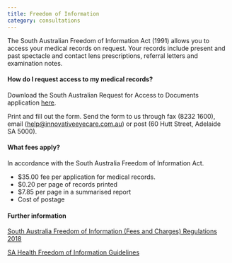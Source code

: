 ```yaml
---
title: Freedom of Information
category: consultations
---
```

<div><p>The South Australian Freedom of Information Act (1991) allows you to access your medical records on request. Your records include present and past spectacle and contact lens prescriptions, referral letters and examination notes.</div></p>

#### How do I request access to my medical records?
Download the South Australian Request for Access to Documents application <a href=http://https://government.archives.sa.gov.au/sites/default/files/20180622%20Request%20for%20Access%20Application%20Form%202018-19%20Final%20V1.pdf>here</a>.

Print and fill out the form. Send the form to us through fax (8232 1600), email (help@innovativeeyecare.com.au) or post (60 Hutt Street, Adelaide SA 5000).

#### What fees apply?
In accordance with the South Australia Freedom of Information Act.
- $35.00 fee per application for medical records.
- $0.20 per page of records printed
- $7.85 per page in a summarised report
- Cost of postage

#### Further information

<a href=https://www.legislation.sa.gov.au/LZ/C/R/FREEDOM%20OF%20INFORMATION%20(FEES%20AND%20CHARGES)%20REGULATIONS%202018/CURRENT/2018.192.AUTH.PDF>South Australia Freedom of Information (Fees and Charges)
Regulations 2018</a>

<a href=https://www.sahealth.sa.gov.au/wps/wcm/connect/public+content/sa+health+internet/about+us/accessing+information/freedom+of+information>SA Health Freedom of Information Guidelines</a>
